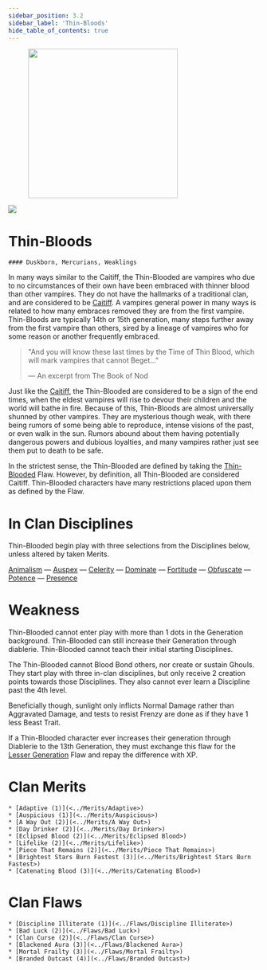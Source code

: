 ```yaml
---
sidebar_position: 3.2
sidebar_label: 'Thin-Bloods'
hide_table_of_contents: true
---
```

<figure className="float-right-img">
  <img src="/img/vagrant.png" width='300px' />
  <figcaption style={{ fontSize: '0.85em', color: '#666', textAlign: 'center' }}>

  </figcaption>
</figure>

<img src="/img/clanlogos/thinblood.png" className="icon-img" />

# Thin-Bloods
    #### Duskborn, Mercurians, Weaklings

In many ways similar to the Caitiff, the Thin-Blooded are vampires who due to no circumstances of their own have been embraced with thinner blood than other vampires. They do not have the hallmarks of a traditional clan, and are considered to be [Caitiff](./Caitiff). A vampires general power in many ways is related to how many embraces removed they are from the first vampire. Thin-Bloods are typically 14th or 15th generation, many steps further away from the first vampire than others, sired by a lineage of vampires who for some reason or another frequently embraced.

> "And you will know these last times by the Time of Thin Blood, which will mark vampires that cannot Beget..."
>
> — An excerpt from The Book of Nod

Just like the [Caitiff](./Caitiff), the Thin-Blooded are considered to be a sign of the end times, when the eldest vampires will rise to devour their children and the world will bathe in fire. Because of this, Thin-Bloods are almost universally shunned by other vampires. They are mysterious though weak, with there being rumors of some being able to reproduce, intense visions of the past, or even walk in the sun. Rumors abound about them having potentially dangerous powers and dubious loyalties, and many vampires rather just see them put to death to be safe.

In the strictest sense, the Thin-Blooded are defined by taking the [Thin-Blooded](<../Flaws/Thin Blooded>) Flaw. However, by definition, all Thin-Blooded are considered Caitiff. Thin-Blooded characters have many restrictions placed upon them as defined by the Flaw.

# In Clan Disciplines

Thin-Blooded begin play with three selections from the Disciplines below, unless altered by taken Merits.

[Animalism](../Disciplines/Animalism) — [Auspex](../Disciplines/Auspex) — [Celerity](../Disciplines/Celerity) — [Dominate](../Disciplines/Dominate) — [Fortitude](../Disciplines/Fortitude) — [Obfuscate](../Disciplines/Obfuscate) — [Potence](../Disciplines/Potence) — [Presence](../Disciplines/Presence)

# Weakness

Thin-Blooded cannot enter play with more than 1 dots in the Generation background. Thin-Blooded can still increase their Generation through diablerie. Thin-Blooded cannot teach their initial starting Disciplines.

The Thin-Blooded cannot Blood Bond others, nor create or sustain Ghouls. They start play with three in-clan disciplines, but only receive 2 creation points towards those Disciplines. They also cannot ever learn a Discipline past the 4th level.

Beneficially though, sunlight only inflicts Normal Damage rather than Aggravated Damage, and tests to resist Frenzy are done as if they have 1 less Beast Trait.

If a Thin-Blooded character ever increases their generation through Diablerie to the 13th Generation, they must exchange this flaw for the [Lesser Generation](<../Flaws/Lesser Generation>) Flaw and repay the difference with XP.

# Clan Merits

    * [Adaptive (1)](<../Merits/Adaptive>)
    * [Auspicious (1)](<../Merits/Auspicious>)
    * [A Way Out (2)](<../Merits/A Way Out>)
    * [Day Drinker (2)](<../Merits/Day Drinker>)
    * [Eclipsed Blood (2)](<../Merits/Eclipsed Blood>)
    * [Lifelike (2)](<../Merits/Lifelike>)
    * [Piece That Remains (2)](<../Merits/Piece That Remains>)
    * [Brightest Stars Burn Fastest (3)](<../Merits/Brightest Stars Burn Fastest>)
    * [Catenating Blood (3)](<../Merits/Catenating Blood>)


# Clan Flaws

    * [Discipline Illiterate (1)](<../Flaws/Discipline Illiterate>)
    * [Bad Luck (2)](<../Flaws/Bad Luck>)
    * [Clan Curse (2)](<../Flaws/Clan Curse>)
    * [Blackened Aura (3)](<../Flaws/Blackened Aura>)
    * [Mortal Frailty (3)](<../Flaws/Mortal Frailty>)
    * [Branded Outcast (4)](<../Flaws/Branded Outcast>)
